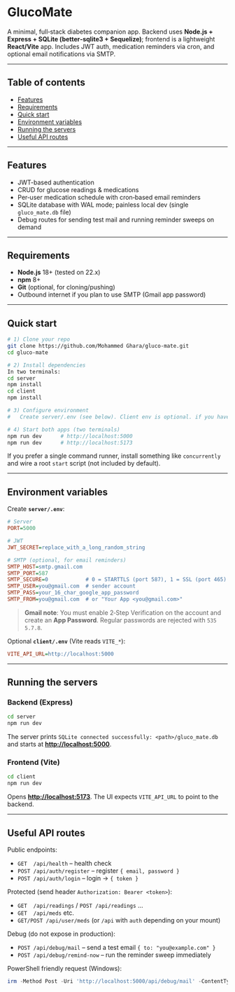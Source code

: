 # GlucoMate

A minimal, full‑stack diabetes companion app. Backend uses **Node.js + Express + SQLite (better‑sqlite3 + Sequelize)**; frontend is a lightweight **React/Vite** app. Includes JWT auth, medication reminders via cron, and optional email notifications via SMTP.

---

## Table of contents

* [Features](#features)
* [Requirements](#requirements)
* [Quick start](#quick-start)
* [Environment variables](#environment-variables)
* [Running the servers](#running-the-servers)
* [Useful API routes](#useful-api-routes)



---

## Features

* JWT-based authentication
* CRUD for glucose readings & medications
* Per‑user medication schedule with cron‑based email reminders
* SQLite database with WAL mode; painless local dev (single `gluco_mate.db` file)
* Debug routes for sending test mail and running reminder sweeps on demand



---

## Requirements

* **Node.js** 18+ (tested on 22.x)
* **npm** 8+
* **Git** (optional, for cloning/pushing)
* Outbound internet if you plan to use SMTP (Gmail app password)

---

## Quick start

```bash
# 1) Clone your repo
git clone https://github.com/Mohammed Ghara/gluco-mate.git
cd gluco-mate

# 2) Install dependencies
In two terminals:
cd server
npm install
cd client
npm install

# 3) Configure environment
#   Create server/.env (see below). Client env is optional. if you have two ..

# 4) Start both apps (two terminals)
npm run dev      # http://localhost:5000
npm run dev      # http://localhost:5173
```

If you prefer a single command runner, install something like `concurrently` and wire a root `start` script (not included by default).

---

## Environment variables

Create **`server/.env`**:

```ini
# Server
PORT=5000

# JWT
JWT_SECRET=replace_with_a_long_random_string

# SMTP (optional, for email reminders)
SMTP_HOST=smtp.gmail.com
SMTP_PORT=587
SMTP_SECURE=0            # 0 = STARTTLS (port 587), 1 = SSL (port 465)
SMTP_USER=you@gmail.com  # sender account
SMTP_PASS=your_16_char_google_app_password
SMTP_FROM=you@gmail.com  # or "Your App <you@gmail.com>"
```

> **Gmail note**: You must enable 2‑Step Verification on the account and create an **App Password**. Regular passwords are rejected with `535 5.7.8`.

Optional **`client/.env`** (Vite reads `VITE_*`):

```ini
VITE_API_URL=http://localhost:5000
```

---

## Running the servers

### Backend (Express)

```bash
cd server
npm run dev
```

The server prints `SQLite connected successfully: <path>/gluco_mate.db` and starts at **[http://localhost:5000](http://localhost:5000)**.

### Frontend (Vite)

```bash
cd client
npm run dev
```

Opens **[http://localhost:5173](http://localhost:5173)**. The UI expects `VITE_API_URL` to point to the backend.

---

## Useful API routes

Public endpoints:

* `GET  /api/health` – health check
* `POST /api/auth/register` – register `{ email, password }`
* `POST /api/auth/login` – login → `{ token }`

Protected (send header `Authorization: Bearer <token>`):

* `GET  /api/readings` / `POST /api/readings` …
* `GET  /api/meds` etc.
* `GET/POST /api/user/meds` (or `/api` with `auth` depending on your mount)

Debug (do not expose in production):

* `POST /api/debug/mail` – send a test email `{ to: "you@example.com" }`
* `POST /api/debug/remind-now` – run the reminder sweep immediately

PowerShell friendly request (Windows):

```powershell
irm -Method Post -Uri 'http://localhost:5000/api/debug/mail' -ContentType 'application/json' -Body '{ "to": "you@example.com" }'
```

